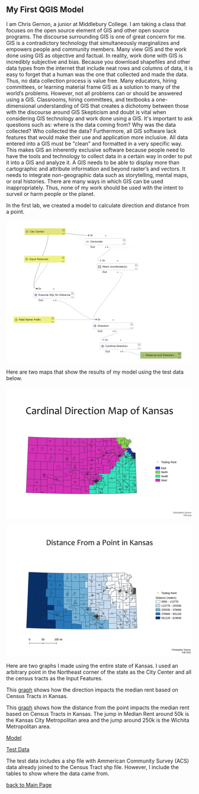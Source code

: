 ## My First QGIS Model
I am Chris Gernon, a junior at Middlebury College. I am taking a class that focuses on the open source element of GIS and other open source programs.
The discourse surrounding GIS is one of great concern for me. GIS is a contradictory technology that simultaneously marginalizes and empowers people and community members. Many view GIS and the work done using GIS as objective and factual. In reality, work done with GIS is incredibly subjective and bias. Because you download shapefiles and other data types from the internet that include neat rows and columns of data, it is easy to forget that a human was the one that collected and made the data. Thus, no data collection process is value free.
Many educators, hiring committees, or learning material frame GIS as a solution to many of the world’s problems. However, not all problems can or should be answered using a GIS. Classrooms, hiring committees, and textbooks a one-dimensional understanding of GIS that creates a dichotomy between those with the discourse around GIS Skepticism and doubt is vital when considering GIS technology and work done using a GIS. It's important to ask questions such as: where is the data coming from? Why was the data collected? Who collected the data?
Furthermore, all GIS software lack features that would make their use and application more inclusive. All data entered into a GIS must be "clean" and formatted in a very specific way. This makes GIS an inherently exclusive software because people need to have the tools and technology to collect data in a certain way in order to put it into a GIS and analyze it.
A GIS needs to be able to display more than cartographic and attribute information and beyond raster’s and vectors. It needs to integrate non-geographic data such as storytelling, mental maps, or oral histories.
There are many ways in which GIS can be used inappropriately. Thus, none of my work should be used with the intent to surveil or harm people or the planet.

In the first lab, we created a model to calculate direction and distance from a point.


![Model](Model.PNG)

Here are two maps that show the results of my model using the test data below.

![Cardinal Direction](./Cardinal_direction_map.png)

![Distance Map](./Distance_map.png)

Here are two graphs I made using the entire state of Kansas. I used an arbitrary point in the Northeast corner of the state as the City Center and all the census tracts as the Input Features. 

This [graph](./dir_plot.html) shows how the direction impacts the median rent based on Census Tracts in Kansas.

This [graph](./dist_plot.html) shows how the distance from the point impacts the median rent based on Census Tracts in Kansas. The jump in Median Rent around 50k is the Kansas City Metropolitan area and the jump around 250k is the Wichita Metropolitan area.

[Model](./Distance_from_point_final.model3)

[Test Data](./Model_test_data.gpkg)

The test data includes a shp file with Ammerican Community Survey (ACS) data already joined to the Census Tract shp file. However, I include the tables to show where the data came from. 

[back to Main Page](chriskgernon.github.io/index.md)
